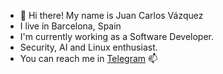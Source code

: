 - 👋 Hi there! My name is Juan Carlos Vázquez
- I live in Barcelona, Spain
- I'm currently working as a Software Developer.
- Security, AI and Linux enthusiast.
- You can reach me in [Telegram](https://t.me/Tropicalmonkey) 📫 

<!---
Juano97/Juano97 is a ✨ special ✨ repository because its `README.md` (this file) appears on your GitHub profile.
You can click the Preview link to take a look at your changes.
--->
